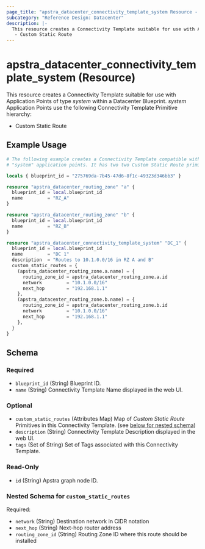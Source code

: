 ```yaml
---
page_title: "apstra_datacenter_connectivity_template_system Resource - terraform-provider-apstra"
subcategory: "Reference Design: Datacenter"
description: |-
  This resource creates a Connectivity Template suitable for use with Application Points of type system within a Datacenter Blueprint. system Application Points use the following Connectivity Template Primitive hierarchy:
   - Custom Static Route
---
```


# apstra_datacenter_connectivity_template_system (Resource)

This resource creates a Connectivity Template suitable for use with Application Points of type *system* within a Datacenter Blueprint. *system* Application Points use the following Connectivity Template Primitive hierarchy:
 - Custom Static Route


## Example Usage

```terraform
# The following example creates a Connectivity Template compatible with
# "system" application points. It has two two Custom Static Route primitives.

locals { blueprint_id = "275769da-7b45-47d6-8f1c-49323d346bb3" }

resource "apstra_datacenter_routing_zone" "a" {
  blueprint_id = local.blueprint_id
  name         = "RZ_A"
}

resource "apstra_datacenter_routing_zone" "b" {
  blueprint_id = local.blueprint_id
  name         = "RZ_B"
}

resource "apstra_datacenter_connectivity_template_system" "DC_1" {
  blueprint_id = local.blueprint_id
  name         = "DC 1"
  description  = "Routes to 10.1.0.0/16 in RZ A and B"
  custom_static_routes = {
    (apstra_datacenter_routing_zone.a.name) = {
      routing_zone_id = apstra_datacenter_routing_zone.a.id
      network         = "10.1.0.0/16"
      next_hop        = "192.168.1.1"
    },
    (apstra_datacenter_routing_zone.b.name) = {
      routing_zone_id = apstra_datacenter_routing_zone.b.id
      network         = "10.1.0.0/16"
      next_hop        = "192.168.1.1"
    },
  }
}
```

<!-- schema generated by tfplugindocs -->
## Schema

### Required

- `blueprint_id` (String) Blueprint ID.
- `name` (String) Connectivity Template Name displayed in the web UI.

### Optional

- `custom_static_routes` (Attributes Map) Map of *Custom Static Route* Primitives in this Connectivity Template. (see [below for nested schema](#nestedatt--custom_static_routes))
- `description` (String) Connectivity Template Description displayed in the web UI.
- `tags` (Set of String) Set of Tags associated with this Connectivity Template.

### Read-Only

- `id` (String) Apstra graph node ID.

<a id="nestedatt--custom_static_routes"></a>
### Nested Schema for `custom_static_routes`

Required:

- `network` (String) Destination network in CIDR notation
- `next_hop` (String) Next-hop router address
- `routing_zone_id` (String) Routing Zone ID where this route should be installed



